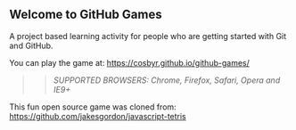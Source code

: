 ## Welcome to GitHub Games

A project based learning activity for people who are getting started with Git and GitHub.

You can play the game at: https://cosbyr.github.io/github-games/

>> _*SUPPORTED BROWSERS*: Chrome, Firefox, Safari, Opera and IE9+_

This fun open source game was cloned from: https://github.com/jakesgordon/javascript-tetris
